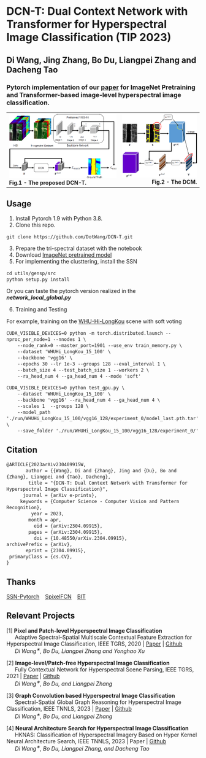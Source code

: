# DCN-T: Dual Context Network with Transformer for Hyperspectral Image Classification (TIP 2023)

## Di Wang, Jing Zhang, Bo Du, Liangpei Zhang and Dacheng Tao

### Pytorch implementation of our [paper](https://arxiv.org/abs/2304.09915) for ImageNet Pretraining and Transformer-based image-level hyperspectral image classification.


<table>
<tr>
<td><img src=Figs/network.png width=500>
<br> 
<figcaption align = "left"><b>Fig.1 - The proposed DCN-T. </b></figcaption></td>
<td><img src=Figs/module.png width=355>
<br> 
<figcaption align = "right"><b>Fig.2 - The DCM. </b></figcaption> </td>
</tr>
</table>

## Usage
1. Install Pytorch 1.9 with Python 3.8.
2. Clone this repo.
```
git clone https://github.com/DotWang/DCN-T.git
```
3. Prepare the tri-spectral dataset with the notebook
4. Download [ImageNet pretrained model](https://pytorch.org/vision/stable/models/vgg.html?highlight=models)
5. For implementing the clusttering, install the SSN 
```
cd utils/gensp/src
python setup.py install
```
Or you can taste the pytorch version realized in the ***network_local_global.py***

6. Training and Testing

For example, training on the [WHU-Hi-LongKou](http://rsidea.whu.edu.cn/resource_WHUHi_sharing.htm) scene with soft voting

```
CUDA_VISIBLE_DEVICES=0 python -m torch.distributed.launch --nproc_per_node=1 --nnodes 1 \
    --node_rank=0 --master_port=1901 --use_env train_memory.py \
    --dataset 'WHUHi_LongKou_15_100' \
    --backbone 'vgg16' \
    --epochs 30 --lr 1e-3 --groups 128 --eval_interval 1 \
    --batch_size 4 --test_batch_size 1 --workers 2 \
    --ra_head_num 4 --ga_head_num 4 --mode 'soft'
```

```
CUDA_VISIBLE_DEVICES=0 python test_gpu.py \
    --dataset 'WHUHi_LongKou_15_100' \
    --backbone 'vgg16' --ra_head_num 4 --ga_head_num 4 \
    --scales 1  --groups 128 \
    --model_path './run/WHUHi_LongKou_15_100/vgg16_128/experiment_0/model_last.pth.tar' \
    --save_folder './run/WHUHi_LongKou_15_100/vgg16_128/experiment_0/'
```


## Citation

```
@ARTICLE{2023arXiv230409915W,
       author = {{Wang}, Di and {Zhang}, Jing and {Du}, Bo and {Zhang}, Liangpei and {Tao}, Dacheng},
        title = "{DCN-T: Dual Context Network with Transformer for Hyperspectral Image Classification}",
      journal = {arXiv e-prints},
     keywords = {Computer Science - Computer Vision and Pattern Recognition},
         year = 2023,
        month = apr,
          eid = {arXiv:2304.09915},
        pages = {arXiv:2304.09915},
          doi = {10.48550/arXiv.2304.09915},
archivePrefix = {arXiv},
       eprint = {2304.09915},
 primaryClass = {cs.CV},
}
```

## Thanks
[SSN-Pytorch](https://github.com/perrying/ssn-pytorch) &ensp; [SpixelFCN](https://github.com/fuy34/superpixel_fcn) &ensp; [BIT](https://github.com/justchenhao/BIT_CD)


## Relevant Projects
[1] <strong> Pixel and Patch-level Hyperspectral Image Classification </strong> 
<br> &ensp; &ensp; Adaptive Spectral–Spatial Multiscale Contextual Feature Extraction for Hyperspectral Image Classification, IEEE TGRS, 2020 | [Paper](https://ieeexplore.ieee.org/document/9121743/) | [Github](https://github.com/DotWang/ASSMN)
<br> <em> &ensp; &ensp;  Di Wang<sup>&#8727;</sup>, Bo Du, Liangpei Zhang and Yonghao Xu</em>

[2] <strong> Image-level/Patch-free Hyperspectral Image Classification </strong> 
<br> &ensp; &ensp; Fully Contextual Network for Hyperspectral Scene Parsing, IEEE TGRS, 2021 | [Paper](https://ieeexplore.ieee.org/document/9347487) | [Github](https://github.com/DotWang/FullyContNet)
 <br><em> &ensp; &ensp; Di Wang<sup>&#8727;</sup>, Bo Du, and Liangpei Zhang</em>
 
[3] <strong> Graph Convolution based Hyperspectral Image Classification </strong> 
<br> &ensp; &ensp; Spectral-Spatial Global Graph Reasoning for Hyperspectral Image Classification, IEEE TNNLS, 2023 | [Paper](https://arxiv.org/abs/2106.13952) | [Github](https://github.com/DotWang/SSGRN)
 <br><em> &ensp; &ensp; Di Wang<sup>&#8727;</sup>, Bo Du, and Liangpei Zhang</em>
 
[4] <strong> Neural Architecture Search for Hyperspectral Image Classification </strong> 
<br> &ensp; &ensp; HKNAS: Classification of Hyperspectral Imagery Based on Hyper Kernel Neural Architecture Search, IEEE TNNLS, 2023 | Paper | [Github](https://github.com/DotWang/HKNAS)
 <br><em> &ensp; &ensp; Di Wang<sup>&#8727;</sup>, Bo Du, Liangpei Zhang, and Dacheng Tao</em>

